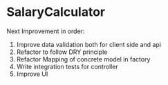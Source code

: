 # SalaryCalculator
Next Improvement in order:
1. Improve data validation both for client side and api
2. Refactor to follow DRY principle
3. Refactor Mapping of concrete model in factory
4. Write integration tests for controller
5. Improve UI

